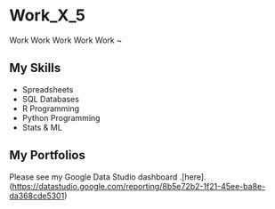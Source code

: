 # Work_X_5
Work Work Work Work Work ~

## My Skills
- Spreadsheets
- SQL Databases
- R Programming
- Python Programming
- Stats & ML

## My Portfolios

Please see my Google Data Studio dashboard .[here].(https://datastudio.google.com/reporting/8b5e72b2-1f21-45ee-ba8e-da368cde5301)
